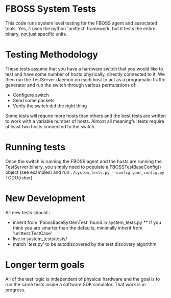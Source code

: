 # FBOSS System Tests

This code runs system level testing for the FBOSS agent and associated tools.
Yes, it uses the python 'unittest' framework, but it tests the entire binary, not
just specific units.

# Testing Methodology

These tests assume that you have a hardware switch that you would like to test
and have some number of hosts physically, directly connected to it.  We then
run the TestServer daemon on each host to act as a programatic traffic generator
and run the switch through various permutations of:

* Configure switch
* Send some packets
* Verify the switch did the right thing

Some tests will require more hosts than others and the best tests are written
to work with a variable number of hosts.  Almost all meaningful tests require
at least two hosts connected to the switch.

# Running tests

Once the switch is running the FBOSS agent and the hosts are running the TestServer
binary, you simply need to populate a FBOSSTestBaseConfig() object (see examples) and
run `./system_tests.py --config your_config.py`    TODO(rsher)

# New Development

All new tests should :
* inherit from 'FbossBaseSystemTest' found in system_tests.py
  ** If you think you are smarter than the defaults, minimally inherit from 'unittest.TestCase'
* live in system_tests/tests/
* match '*test*.py' to be autodiscovered by the test discovery algorithm


# Longer term goals

All of the test logic is independent of physical hardware and the goal
is to run the same tests inside a software SDK simulator.  That work is in progress.
